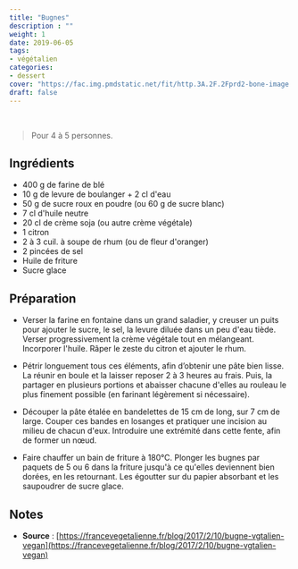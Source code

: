 ```yaml
---
title: "Bugnes"
description : ""
weight: 1
date: 2019-06-05
tags:
- végétalien
categories:
- dessert
cover: "https://fac.img.pmdstatic.net/fit/http.3A.2F.2Fprd2-bone-image.2Es3-website-eu-west-1.2Eamazonaws.2Ecom.2Ffac.2F2018.2F07.2F30.2F48a88532-0843-44dc-bd3c-7c75d9cb9c20.2Ejpeg/748x372/quality/80/crop-from/center/bugnes-craquantes-traditionnelles.jpeg"
draft: false
---
```


<br>

> Pour 4 à 5 personnes.


## Ingrédients

* 400 g de farine de blé
* 10 g de levure de boulanger + 2 cl d'eau
* 50 g de sucre roux en poudre (ou 60 g de sucre blanc)
* 7 cl d'huile neutre
* 20 cl de crème soja (ou autre crème végétale)
* 1 citron
* 2 à 3 cuil. à soupe de rhum (ou de fleur d'oranger)
* 2 pincées de sel
* Huile de friture
* Sucre glace


## Préparation

* Verser la farine en fontaine dans un grand saladier, y creuser un puits pour ajouter le sucre, le sel, la levure diluée dans un peu d'eau tiède. Verser progressivement la crème végétale tout en mélangeant. Incorporer l'huile. Râper le zeste du citron et ajouter le rhum.

* Pétrir longuement tous ces éléments, afin d’obtenir une pâte bien lisse. La réunir en boule et la laisser reposer 2 à 3 heures au frais. Puis, la partager en plusieurs portions et abaisser chacune d'elles au rouleau le plus finement possible (en farinant légèrement si nécessaire).

* Découper la pâte étalée en bandelettes de 15 cm de long, sur 7 cm de large. Couper ces bandes en losanges et pratiquer une incision au milieu de chacun d'eux. Introduire une extrémité dans cette fente, afin de former un nœud.

* Faire chauffer un bain de friture à 180°C. Plonger les bugnes par paquets de 5 ou 6 dans la friture jusqu'à ce qu'elles deviennent bien dorées, en les retournant. Les égoutter sur du papier absorbant et les saupoudrer de sucre glace.

## Notes

* **Source** : [https://francevegetalienne.fr/blog/2017/2/10/bugne-vgtalien-vegan](https://francevegetalienne.fr/blog/2017/2/10/bugne-vgtalien-vegan)
